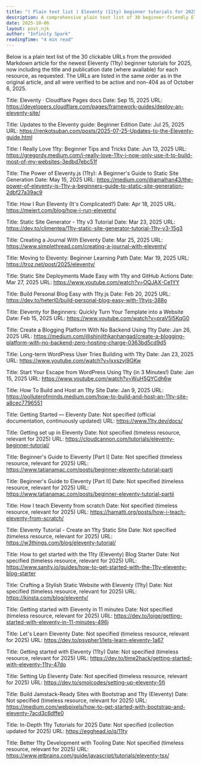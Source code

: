 ```yaml
---
title: "( Plain text list ) Eleventy (11ty) beginner tutorials for 2025"
description: A comprehensive plain text list of 30 beginner-friendly Eleventy tutorials for 2025, including titles, dates, and direct URLs for easy reference.
date: 2025-10-06
layout: post.njk
author: "Infinity Spark"
readingTime: "4 min read"
---
```



Below is a plain text list of the 30 clickable URLs from the provided Markdown article for the newest Eleventy (11ty) beginner tutorials for 2025, now including the title and publication date (where available) for each resource, as requested. The URLs are listed in the same order as in the original article, and all were verified to be active and non-404 as of October 6, 2025.


Title: Eleventy · Cloudflare Pages docs
Date: Sep 15, 2025
URL: https://developers.cloudflare.com/pages/framework-guides/deploy-an-eleventy-site/


Title: Updates to the Eleventy guide: Beginner Edition
Date: Jul 25, 2025
URL: https://renkotsuban.com/posts/2025-07-25-Updates-to-the-Eleventy-guide.html


Title: I Really Love 11ty: Beginner Tips and Tricks
Date: Jun 13, 2025
URL: https://gregordy.medium.com/i-really-love-11ty-i-now-only-use-it-to-build-most-of-my-websites-3edbd7ebc51f


Title: The Power of Eleventy.js (11ty): A Beginner's Guide to Static Site Generation
Date: May 15, 2025
URL: https://medium.com/@amalhan43/the-power-of-eleventy-js-11ty-a-beginners-guide-to-static-site-generation-2dbf27a39ac9


Title: How I Run Eleventy (It's Complicated?)
Date: Apr 18, 2025
URL: https://meiert.com/blog/how-i-run-eleventy/


Title: Static Site Generator - 11ty v3 Tutorial
Date: Mar 23, 2025
URL: https://dev.to/climentea/11ty-static-site-generator-tutorial-11ty-v3-15g3


Title: Creating a Journal With Eleventy
Date: Mar 25, 2025
URL: https://www.simplethread.com/creating-a-journal-with-eleventy/


Title: Moving to Eleventy: Beginner Learning Path
Date: Mar 19, 2025
URL: https://troz.net/post/2025/eleventy/


Title: Static Site Deployments Made Easy with 11ty and GitHub Actions
Date: Mar 27, 2025
URL: https://www.youtube.com/watch?v=OQJAX-Ce1YY


Title: Build Personal Blog Easy with 11ty.js
Date: Feb 20, 2025
URL: https://dev.to/heterl0/build-personal-blog-easy-with-11tyjs-388o


Title: Eleventy for Beginners: Quickly Turn Your Template into a Website
Date: Feb 15, 2025
URL: https://www.youtube.com/watch?v=praV5l5KqG0


Title: Create a Blogging Platform With No Backend Using 11ty
Date: Jan 26, 2025
URL: https://medium.com/@shinjithkanhangad/create-a-blogging-platform-with-no-backend-zero-hosting-charge-0363bd5cd9d5


Title: Long-term WordPress User Tries Building with 11ty
Date: Jan 23, 2025
URL: https://www.youtube.com/watch?v=Ixxszvj9GKw


Title: Start Your Escape from WordPress Using 11ty (in 3 Minutes!)
Date: Jan 15, 2025
URL: https://www.youtube.com/watch?v=WuH5QYCdh6w


Title: How To Build and Host an 11ty Site
Date: Jan 9, 2025
URL: https://polluterofminds.medium.com/how-to-build-and-host-an-11ty-site-a8cec7796551


Title: Getting Started — Eleventy
Date: Not specified (official documentation, continuously updated)
URL: https://www.11ty.dev/docs/


Title: Getting set up in Eleventy
Date: Not specified (timeless resource, relevant for 2025)
URL: https://cloudcannon.com/tutorials/eleventy-beginner-tutorial/


Title: Beginner's Guide to Eleventy [Part I]
Date: Not specified (timeless resource, relevant for 2025)
URL: https://www.tatianamac.com/posts/beginner-eleventy-tutorial-parti


Title: Beginner's Guide to Eleventy [Part II]
Date: Not specified (timeless resource, relevant for 2025)
URL: https://www.tatianamac.com/posts/beginner-eleventy-tutorial-partii


Title: How I teach Eleventy from scratch
Date: Not specified (timeless resource, relevant for 2025)
URL: https://hamatti.org/posts/how-i-teach-eleventy-from-scratch/


Title: Eleventy Tutorial - Create an 11ty Static Site
Date: Not specified (timeless resource, relevant for 2025)
URL: https://w3things.com/blog/eleventy-tutorial/


Title: How to get started with the 11ty (Eleventy) Blog Starter
Date: Not specified (timeless resource, relevant for 2025)
URL: https://www.sanity.io/guides/how-to-get-started-with-the-11ty-eleventy-blog-starter


Title: Crafting a Stylish Static Website with Eleventy (11ty)
Date: Not specified (timeless resource, relevant for 2025)
URL: https://kinsta.com/blog/eleventy/


Title: Getting started with Eleventy in 11 minutes
Date: Not specified (timeless resource, relevant for 2025)
URL: https://dev.to/loige/getting-started-with-eleventy-in-11-minutes-496j


Title: Let's Learn Eleventy
Date: Not specified (timeless resource, relevant for 2025)
URL: https://dev.to/psypher1/lets-learn-eleventy-1a67


Title: Getting started with Eleventy (11ty)
Date: Not specified (timeless resource, relevant for 2025)
URL: https://dev.to/time2hack/getting-started-with-eleventy-11ty-47do


Title: Setting Up Eleventy
Date: Not specified (timeless resource, relevant for 2025)
URL: https://dev.to/smolcodes/setting-up-eleventy-5fi


Title: Build Jamstack-Ready Sites with Bootstrap and 11ty (Eleventy)
Date: Not specified (timeless resource, relevant for 2025)
URL: https://medium.com/webpixels/how-to-get-started-with-bootstrap-and-eleventy-7acd3c6dffe0


Title: In-Depth 11ty Tutorials for 2025
Date: Not specified (collection updated for 2025)
URL: https://egghead.io/q/11ty


Title: Better 11ty Development with Tooling
Date: Not specified (timeless resource, relevant for 2025)
URL: https://www.jetbrains.com/guide/javascript/tutorials/eleventy-tsx/
